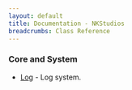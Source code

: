 ```yaml
---
layout: default
title: Documentation - NKStudios
breadcrumbs: Class Reference
---
```

### Core and System
* [Log](/documentation/class-reference/log-system.html) - Log system.